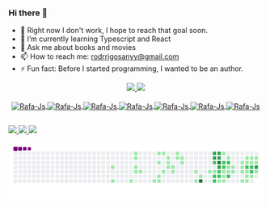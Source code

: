 ### Hi there 👋

- 💼 Right now I don't work, I hope to reach that goal soon.
- 🌱 I’m currently learning Typescript and React
- 💬 Ask me about books and movies
- 📫 How to reach me: rodrrigosanyy@gmail.com
- ⚡ Fun fact: Before I started programming, I wanted to be an author.

<div align="center">
  <a href="https://github.com/rodrrigodev">
  <img height="180em" src="https://github-readme-stats.vercel.app/api?username=rodrrigodev&show_icons=true&theme=dracula&include_all_commits=true&count_private=true"/>
  <img height="180em" src="https://github-readme-stats.vercel.app/api/top-langs/?username=rodrrigodev&layout=compact&langs_count=7&theme=dracula"/>
</div>
  
<div align="center"><br>
  <img align="center" alt="Rafa-Js" height="30" width="40" src="https://cdn.jsdelivr.net/gh/devicons/devicon/icons/javascript/javascript-original.svg">
  <img align="center" alt="Rafa-Js" height="30" width="40" src="https://cdn.jsdelivr.net/gh/devicons/devicon/icons/typescript/typescript-original.svg">
  <img align="center" alt="Rafa-Js" height="30" width="40" src="https://cdn.jsdelivr.net/gh/devicons/devicon/icons/nodejs/nodejs-original.svg">
  <img align="center" alt="Rafa-Js" height="30" width="40" src="https://cdn.jsdelivr.net/gh/devicons/devicon/icons/html5/html5-original.svg">
  <img align="center" alt="Rafa-Js" height="30" width="40" src="https://cdn.jsdelivr.net/gh/devicons/devicon/icons/css3/css3-original.svg">
  <img align="center" alt="Rafa-Js" height="30" width="40" src="https://cdn.jsdelivr.net/gh/devicons/devicon/icons/mysql/mysql-original.svg">
  <img align="center" alt="Rafa-Js" height="30" width="40" src="https://cdn.jsdelivr.net/gh/devicons/devicon/icons/react/react-original.svg">
</div>
  
  ##
  
 <div> 
  <a href = "https://www.linkedin.com/in/rodrigo-santos-dias-fullstack/">
    <img src="https://img.shields.io/badge/LinkedIn-0077B5?style=for-the-badge&logo=linkedin&logoColor=white" target="_blank">
   </a>
    
  <a href = "mailto:rodrigosanyy@gmail.com">
   <img src="https://img.shields.io/badge/Gmail-D14836?style=for-the-badge&logo=gmail&logoColor=white" target="_blank">
  </a>
    
   <a href = "instagram.com/rodrrigo_r/">
    <img src="https://img.shields.io/badge/Instagram-E4405F?style=for-the-badge&logo=instagram&logoColor=white" target="_blank">
   </a>
  </div>
  
![snake gif](https://github.com/rodrrigodev/rodrrigodev/blob/output/github-contribution-grid-snake.gif)
